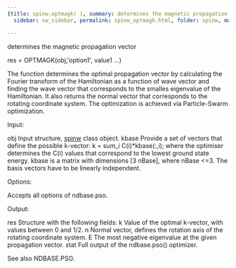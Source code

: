 ```yaml
---
{title: spinw.optmagk( ), summary: determines the magnetic propagation vector, keywords: sample,
  sidebar: sw_sidebar, permalink: spinw_optmagk.html, folder: spinw, mathjax: 'true'}

---
```

determines the magnetic propagation vector
 
res = OPTMAGK(obj,'option1', value1 ...)
 
The function determines the optimal propagation vector by calculating the
Fourier transform of the Hamiltonian as a function of wave vector and
finding the wave vector that corresponds to the smalles eigenvalue of the
Hamiltonian. It also returns the normal vector that corresponds to the
rotating coordinate system. The optimization is achieved via
Particle-Swarm optimization.
 
Input:
 
obj       Input structure, [spinw](spinw.html) class object.
kbase     Provide a set of vectors that define the possible k-vector:
              k = sum_i C(i)*kbase(:,i);
          where the optimiser determines the C(i) values that correspond
          to the lowest ground state energy. kbase is a
          matrix with dimensions [3 nBase], where nBase <=3. The basis
          vectors have to be linearly independent.
 
Options:
 
Accepts all options of ndbase.pso.
 
Output:
 
res       Structure with the following fields:
              k       Value of the optimal k-vector, with values between 0
                      and 1/2.
              n       Normal vector, defines the rotation axis of the
                      rotating coordinate system.
              E       The most negative eigenvalue at the given propagation
                      vector.
              stat    Full output of the ndbase.pso() optimizer.
 
See also NDBASE.PSO.
 

